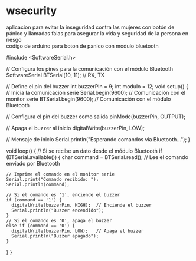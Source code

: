 # wsecurity
aplicacion para evitar la inseguridad contra las mujeres con botón de pánico y llamadas falas para asegurar la vida y seguridad de la persona en riesgo  
codigo de arduino para boton de panico con modulo bluetooth




#include <SoftwareSerial.h>

// Configura los pines para la comunicación con el módulo Bluetooth
SoftwareSerial BTSerial(10, 11);  // RX, TX

// Define el pin del buzzer
int buzzerPin = 9;
int modulo = 12;
void setup() {
  // Inicia la comunicación serie
  Serial.begin(9600);        // Comunicación con el monitor serie
  BTSerial.begin(9600);      // Comunicación con el módulo Bluetooth
  
  // Configura el pin del buzzer como salida
  pinMode(buzzerPin, OUTPUT);
  
  // Apaga el buzzer al inicio
  digitalWrite(buzzerPin, LOW);
  
  // Mensaje de inicio
  Serial.println("Esperando comandos vía Bluetooth...");
}

void loop() {
  // Si se recibe un dato desde el módulo Bluetooth
  if (BTSerial.available()) {
    char command = BTSerial.read();  // Lee el comando enviado por Bluetooth
    
    // Imprime el comando en el monitor serie
    Serial.print("Comando recibido: ");
    Serial.println(command);
    
    // Si el comando es '1', enciende el buzzer
    if (command == '1') {
      digitalWrite(buzzerPin, HIGH);  // Enciende el buzzer
      Serial.println("Buzzer encendido");
    }
    // Si el comando es '0', apaga el buzzer
    else if (command == '0') {
      digitalWrite(buzzerPin, LOW);   // Apaga el buzzer
      Serial.println("Buzzer apagado");
    }
  }
}
